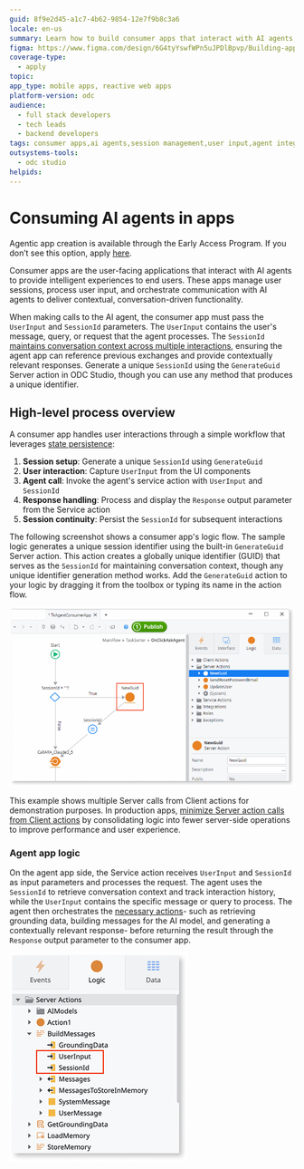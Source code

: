 ```yaml
---
guid: 8f9e2d45-a1c7-4b62-9854-12e7f9b8c3a6
locale: en-us
summary: Learn how to build consumer apps that interact with AI agents, managing user sessions and processing user input through the agent workflow.
figma: https://www.figma.com/design/6G4tyYswfWPn5uJPDlBpvp/Building-apps?node-id=7613-159&p=f&t=JTOV8cE34sR9mPPz-0
coverage-type:
  - apply
topic:
app_type: mobile apps, reactive web apps
platform-version: odc
audience:
  - full stack developers
  - tech leads
  - backend developers
tags: consumer apps,ai agents,session management,user input,agent integration
outsystems-tools:
  - odc studio
helpids: 
---
```


# Consuming AI agents in apps

<div class="info" markdown="1">

Agentic app creation is available through the Early Access Program. If you don’t see this option, apply [here](https://www.outsystems.com/low-code-platform/agentic-ai-workbench/eap-agent-workbench/).

</div>

Consumer apps are the user-facing applications that interact with AI agents to provide intelligent experiences to end users. These apps manage user sessions, process user input, and orchestrate communication with AI agents to deliver contextual, conversation-driven functionality.

 When making calls to the AI agent, the consumer app must pass the `UserInput` and `SessionId` parameters. The `UserInput` contains the user's message, query, or request that the agent processes. The `SessionId` [maintains conversation context across multiple interactions](agentic-apps.md#state-persistence), ensuring the agent app can reference previous exchanges and provide contextually relevant responses. Generate a unique `SessionId` using the `GenerateGuid` Server action in ODC Studio, though you can use any method that produces a unique identifier.

## High-level process overview

A consumer app handles user interactions through a simple workflow that leverages [state persistence](agentic-apps.md#state-persistence):

1. **Session setup**: Generate a unique `SessionId` using `GenerateGuid`
1. **User interaction**: Capture `UserInput` from the UI components  
1. **Agent call**: Invoke the agent's service action with `UserInput` and `SessionId`
1. **Response handling**: Process and display the `Response` output parameter from the Service action
1. **Session continuity**: Persist the `SessionId` for subsequent interactions

The following screenshot shows a consumer app's logic flow. The sample logic generates a unique session identifier using the built-in `GenerateGuid` Server action. This action creates a globally unique identifier (GUID) that serves as the `SessionId` for maintaining conversation context, though any unique identifier generation method works. Add the `GenerateGuid` action to your logic by dragging it from the toolbox or typing its name in the action flow.

![Consumer app workflow diagram showing the interaction between user input, session management, and AI agent communication](images/consumer-app-ai-odcs.png "Consumer App Workflow")

<div class="info" markdown="1">

This example shows multiple Server calls from Client actions for demonstration purposes. In production apps, [minimize Server action calls from Client actions](../logic/best-practices-logic.md#avoid-multiple-server-calls-in-a-client-action-flow) by consolidating logic into fewer server-side operations to improve performance and user experience.

</div>

### Agent app logic

On the agent app side, the Service action receives `UserInput` and `SessionId` as input parameters and processes the request. The agent uses the `SessionId` to retrieve conversation context and track interaction history, while the `UserInput` contains the specific message or query to process. The agent then orchestrates the [necessary actions](create-agent.md)- such as retrieving grounding data, building messages for the AI model, and generating a contextually relevant response- before returning the result through the `Response` output parameter to the consumer app.

![Agent app workflow](images/agent-app-logic-odcs.png "Agent app sample logic")
